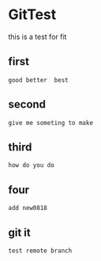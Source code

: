 # GitTest
this is a test for fit

##  first
    good better  best
##  second
    give me someting to make
##  third
    how do you do
## four
    add new0818
    
## git it
    test remote branch
